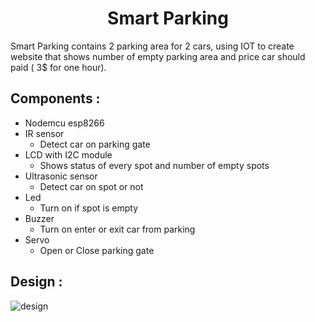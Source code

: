 <h1 align="center"> Smart Parking </h1>

 Smart Parking contains 2 parking area for 2 cars, using IOT to create website that shows number of empty parking area and price car should paid ( 3$ for one hour).

## Components :
- Nodemcu esp8266 
- IR sensor 
  - Detect car on parking gate 
- LCD with I2C module 
  - Shows status of every spot and number of empty spots
- Ultrasonic sensor 
  - Detect car on spot or not
- Led 
  - Turn on if spot is empty 
- Buzzer
  - Turn on enter or exit car from parking 
- Servo
  - Open or Close parking gate
  
## Design :
![design](https://user-images.githubusercontent.com/92337927/219876574-9ea014d4-0eba-438a-986c-561feeacfdc4.png)

